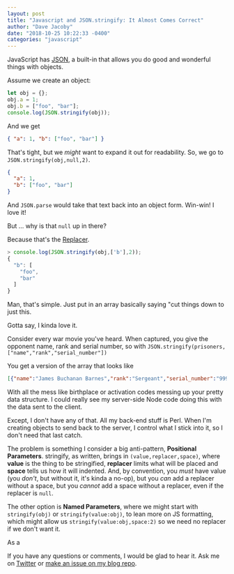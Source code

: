 ```yaml
---
layout: post
title: "Javascript and JSON.stringify: It Almost Comes Correct"
author: "Dave Jacoby"
date: "2018-10-25 10:22:33 -0400"
categories: "javascript"
---
```


JavaScript has [JSON](https://developer.mozilla.org/en-US/docs/Web/JavaScript/Reference/Global_Objects/JSON), a built-in that allows you do good and wonderful things with objects.

Assume we create an object:

```javascript
let obj = {};
obj.a = 1;
obj.b = ["foo", "bar"];
console.log(JSON.stringify(obj));
```

And we get

```json
{ "a": 1, "b": ["foo", "bar"] }
```

That's tight, but we _might_ want to expand it out for readability. So, we go to `JSON.stringify(obj,null,2)`.

```json
{
  "a": 1,
  "b": ["foo", "bar"]
}
```

And `JSON.parse` would take that text back into an object form. Win-win! I love it!

But ... why is that `null` up in there?

Because that's the [Replacer](https://developer.mozilla.org/en-US/docs/Web/JavaScript/Reference/Global_Objects/JSON/stringify).

```javascript
> console.log(JSON.stringify(obj,['b'],2));
{
  "b": [
    "foo",
    "bar"
  ]
}
```

Man, that's simple. Just put in an array basically saying "cut things down to just this.

Gotta say, I kinda love it.

Consider every war movie you've heard. When captured, you give the opponent name, rank and serial number, so with `JSON.stringify(prisoners,["name","rank","serial_number"])`

You get a version of the array that looks like

```json
[{"name":"James Buchanan Barnes","rank":"Sergeant","serial_number":"999-99-9999"},...]
```

With all the mess like birthplace or activation codes messing up your pretty data structure. I could really see my server-side Node code doing this with the data sent to the client.

Except, I don't have any of that. All my back-end stuff is Perl. When I'm creating objects to send back to the server, I control what I stick into it, so I don't need that last catch.

The problem is something I consider a big anti-pattern, **Positional Parameters**. stringify, as written, brings in `(value,replacer,space)`, where **value** is the thing to be stringified, **replacer** limits what will be placed and **space** tells us how it will indented. And, by convention, you _must_ have value (you _don't_, but without it, it's kinda a no-op), but you _can_ add a replacer without a space, but you _cannot_ add a space without a replacer, even if the replacer is `null`.

The other option is **Named Parameters**, where we might start with `stringify(obj)` or `stringify(value:obj)`, to lean more on JS formatting, which might allow us `stringify(value:obj,space:2)` so we need no replacer if we don't want it.

As a 

If you have any questions or comments, I would be glad to hear it. Ask me on [Twitter](https://twitter.com/jacobydave) or [make an issue on my blog repo](https://github.com/jacoby/jacoby.github.io).
